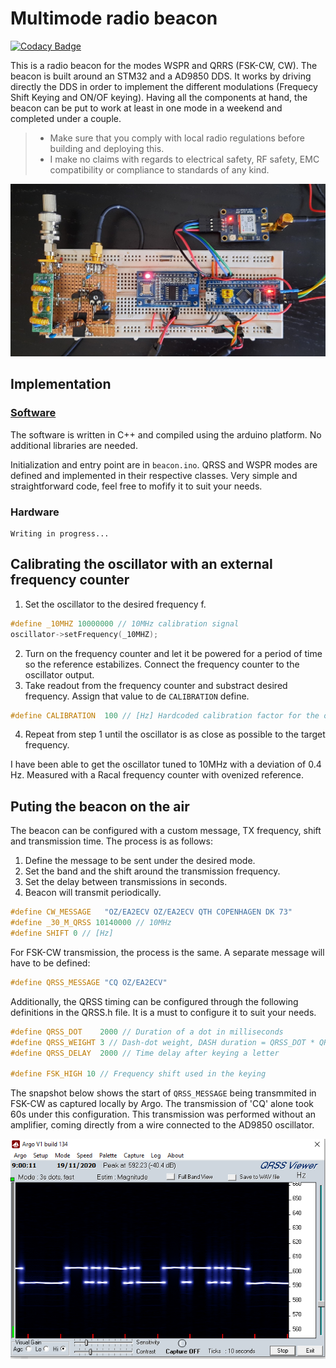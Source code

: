 # Multimode radio beacon

[![Codacy Badge](https://api.codacy.com/project/badge/Grade/f8016682e9df420782b7d66f2a9a6b9e)](https://app.codacy.com/gh/jaesparza/radio-beacon?utm_source=github.com&utm_medium=referral&utm_content=jaesparza/radio-beacon&utm_campaign=Badge_Grade)


This is a radio beacon for the modes WSPR and QRRS (FSK-CW, CW). The beacon is built around an STM32 and a AD9850 DDS. It works by driving directly the DDS in order to implement the different modulations (Frequecy Shift Keying and ON/OF keying). Having all the components at hand, the beacon can be put to work at least in one mode in a weekend and completed under a couple.

> - Make sure that you comply with local radio regulations before building and deploying this.
> - I make no claims with regards to electrical safety, RF safety, EMC compatibility or compliance to standards of any kind.

<img src="doc/images/assembled.jpg" alt="drawing" width="800"/>

## Implementation
### [Software](https://github.com/jaesparza/radio-beacon/tree/main/sw/beacon)

The software is written in C++ and compiled using the arduino platform. No additional libraries are needed.

Initialization and entry point are in `beacon.ino`. QRSS and WSPR modes are defined and implemented in their respective classes. Very simple and straightforward code, feel free to mofify it to suit your needs.

### Hardware
```
Writing in progress...
```

## Calibrating the oscillator with an external frequency counter 

1. Set the oscillator to the desired frequency f.
```C
#define _10MHZ 10000000 // 10MHz calibration signal
oscillator->setFrequency(_10MHZ);
```
2. Turn on the frequency counter and let it be powered for a period of time so the reference estabilizes. Connect the frequency counter to the oscillator output.
3. Take readout from the frequency counter and substract desired frequency. Assign that value to de `CALIBRATION` define.
```C
#define CALIBRATION  100 // [Hz] Hardcoded calibration factor for the oscillator
```
4. Repeat from step 1 until the oscillator is as close as possible to the target frequency.

I have been able to get the oscillator tuned to 10MHz with a deviation of 0.4 Hz. Measured with a Racal frequency counter with ovenized reference.

## Puting the beacon on the air
The beacon can be configured with a custom message, TX frequency, shift and transmission time. The process is as follows:

1. Define the message to be sent under the desired mode.
2. Set the band and the shift around the transmission frequency.
3. Set the delay between transmissions in seconds.
4. Beacon will transmit periodically.

```C
#define CW_MESSAGE   "OZ/EA2ECV OZ/EA2ECV QTH COPENHAGEN DK 73"
#define _30_M_QRSS 10140000 // 10MHz
#define SHIFT 0 // [Hz]
```

For FSK-CW transmission, the process is the same. A separate message will have to be defined:
```C
#define QRSS_MESSAGE "CQ OZ/EA2ECV"
```
Additionally, the QRSS timing can be configured through the following definitions in the QRSS.h file. It is a must to configure it to suit your needs.
```C
#define QRSS_DOT    2000 // Duration of a dot in milliseconds
#define QRSS_WEIGHT 3 // Dash-dot weight, DASH duration = QRSS_DOT * QRSS_WEIGHT
#define QRSS_DELAY  2000 // Time delay after keying a letter

#define FSK_HIGH 10 // Frequency shift used in the keying 
```
The snapshot below shows the start of `QRSS_MESSAGE` being transmmited in FSK-CW as captured locally by Argo. The transmission of 'CQ' alone took 60s under this configuration. This transmission was performed without an amplifier, coming directly from a wire connected to the AD9850 oscillator.

![fsk](doc/images/cqFSKCW.PNG)